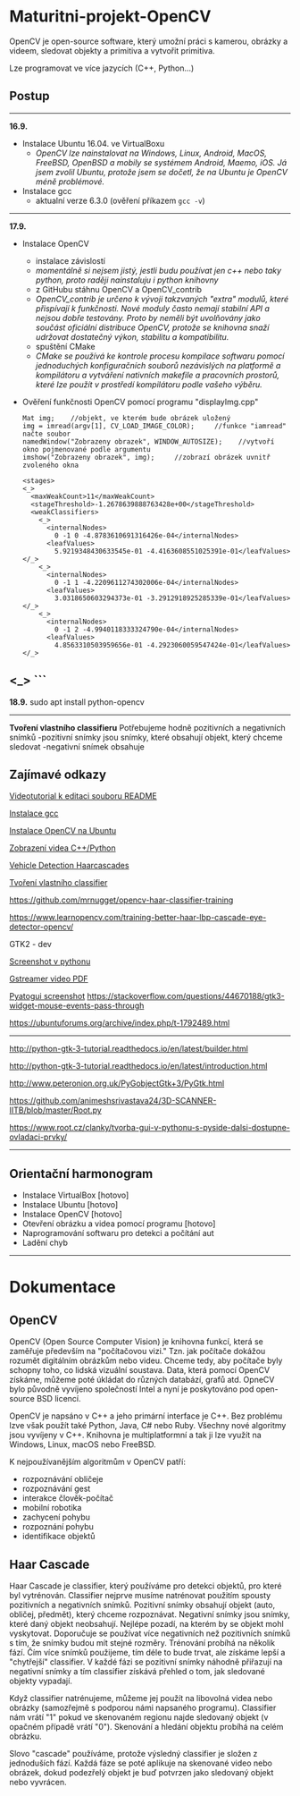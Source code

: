 # Maturitni-projekt-OpenCV
OpenCV je open-source software, který umožní práci s kamerou, obrázky a videem, sledovat objekty a primitiva a vytvořit primitiva.

Lze programovat ve více jazycích (C++, Python...)

## Postup
---
**16.9.**
* Instalace Ubuntu 16.04. ve VirtualBoxu
  - *OpenCV lze nainstalovat na Windows, Linux, Android, MacOS, FreeBSD, OpenBSD a mobily se systémem Android, Maemo, iOS. Já jsem zvolil Ubuntu, protože jsem se dočetl, že na Ubuntu je OpenCV méně problémové.*
* Instalace gcc
  - aktualní verze 6.3.0 (ověření příkazem `gcc -v`)
---  
**17.9.**
* Instalace OpenCV
  - instalace závislostí
  - *momentálně si nejsem jistý, jestli budu používat jen c++ nebo taky python, proto raději nainstaluju i python knihovny*
  - z GitHubu stáhnu OpenCV a OpenCV_contrib
  - *OpenCV_contrib je určeno k vývoji takzvaných "extra" modulů, které přispívají k funkčnosti. Nové moduly často nemají stabilní API a nejsou dobře testovány. Proto by neměli být uvolňovány jako součást oficiální distribuce OpenCV, protože se knihovna snaží udržovat dostatečný výkon, stabilitu a kompatibilitu.*
  - spuštění CMake
  - *CMake se používá ke kontrole procesu kompilace softwaru pomocí jednoduchých konfiguračních souborů nezávislých na platformě a kompilátoru a vytváření nativních makefile a pracovních prostorů, které lze použít v prostředí kompilátoru podle vašeho výběru.*
* Ověření funkčnosti OpenCV pomocí programu "displayImg.cpp"
    ```
    Mat img;    //objekt, ve kterém bude obrázek uložený
    img = imread(argv[1], CV_LOAD_IMAGE_COLOR);     //funkce "iamread" načte soubor
    namedWindow("Zobrazeny obrazek", WINDOW_AUTOSIZE);    //vytvoří okno pojmenované podle argumentu
    imshow("Zobrazeny obrazek", img);     //zobrazí obrázek uvnitř zvoleného okna  
    ```
      
    ```
   <stages>
    <_>
      <maxWeakCount>11</maxWeakCount>
      <stageThreshold>-1.2678639888763428e+00</stageThreshold>
      <weakClassifiers>
        <_>
          <internalNodes>
            0 -1 0 -4.8783610691316426e-04</internalNodes>
          <leafValues>
            5.9219348430633545e-01 -4.4163608551025391e-01</leafValues></_>
        <_>
          <internalNodes>
            0 -1 1 -4.2209611274302006e-04</internalNodes>
          <leafValues>
            3.0318650603294373e-01 -3.2912918925285339e-01</leafValues></_>
        <_>
          <internalNodes>
            0 -1 2 -4.9940118333324790e-04</internalNodes>
          <leafValues>
            4.8563310503959656e-01 -4.2923060059547424e-01</leafValues></_>
<_>
    ```
---    

**18.9.**
sudo apt install python-opencv

---

**Tvoření vlastního classifieru**
Potřebujeme hodně pozitivních a negativních snímků
  -pozitivní snímky jsou snímky, které obsahují objekt, který chceme sledovat
  -negativní snímek obsahuje


## Zajímavé odkazy 
[Videotutorial k editaci souboru README](https://www.youtube.com/watch?v=4UTSEKzsSvM)

[Instalace gcc](https://gist.github.com/application2000/73fd6f4bf1be6600a2cf9f56315a2d91) 

[Instalace OpenCV na Ubuntu](http://www.learnopencv.com/install-opencv3-on-ubuntu/)

[Zobrazení videa C++/Python](https://www.learnopencv.com/read-write-and-display-a-video-using-opencv-cpp-python/)

[Vehicle Detection Haarcascades](https://github.com/andrewssobral/vehicle_detection_haarcascades)

[Tvoření vlastního classifier](http://coding-robin.de/2013/07/22/train-your-own-opencv-haar-classifier.html)

https://github.com/mrnugget/opencv-haar-classifier-training

https://www.learnopencv.com/training-better-haar-lbp-cascade-eye-detector-opencv/

GTK2 - dev

[Screenshot v pythonu](https://gist.github.com/initbrain/6628609)

[Gstreamer video PDF](http://brettviren.github.io/pygst-tutorial-org/pygst-tutorial.pdf)

[Pyatogui screenshot](http://pyautogui.readthedocs.io/en/latest/screenshot.html)
https://stackoverflow.com/questions/44670188/gtk3-widget-mouse-events-pass-through

https://ubuntuforums.org/archive/index.php/t-1792489.html

---

http://python-gtk-3-tutorial.readthedocs.io/en/latest/builder.html

http://python-gtk-3-tutorial.readthedocs.io/en/latest/introduction.html

http://www.peteronion.org.uk/PyGobjectGtk+3/PyGtk.html

https://github.com/animeshsrivastava24/3D-SCANNER-IITB/blob/master/Root.py

https://www.root.cz/clanky/tvorba-gui-v-pythonu-s-pyside-dalsi-dostupne-ovladaci-prvky/

---

## Orientační harmonogram
- Instalace VirtualBox    [hotovo]
- Instalace Ubuntu    [hotovo]
- Instalace OpenCV    [hotovo]
- Otevření obrázku a videa pomocí programu    [hotovo]
- Naprogramování softwaru pro detekci a počítání aut
- Ladění chyb

---

# Dokumentace

## OpenCV

OpenCV (Open Source Computer Vision) je knihovna funkcí, která se zaměřuje především na "počítačovou vizi." Tzn. jak počítače dokážou rozumět digitálním obrázkům nebo videu. Chceme tedy, aby počítače byly schopny toho, co lidská vizuální soustava. Data, která pomocí OpenCV získáme, můžeme poté úkládat do různých databází, grafů atd. OpneCV bylo původně vyvíjeno společností Intel a nyní je poskytováno pod open-source BSD licencí.

OpenCV je napsáno v C++ a jeho primární interface je C++. Bez problému lzve však použít také Python, Java, C# nebo Ruby. Všechny nové algoritmy jsou vyvíjeny v C++. Knihovna je multiplatformní a tak ji lze využít na Windows, Linux, macOS nebo FreeBSD.

K nejpoužívanějším algoritmům v OpenCV patří:
  - rozpoznávání obličeje
  - rozpoznávání gest
  - interakce člověk-počítač
  - mobilní robotika
  - zachycení pohybu
  - rozpoznání pohybu
  - identifikace objektů

## Haar Cascade

Haar Cascade je classifier, který používáme pro detekci objektů, pro které byl vytrénován. Classifier nejprve musíme natrénovat použitím spousty pozitivních a negativních snímků. Pozitivní snímky obsahují objekt (auto, obličej, předmět), který chceme rozpoznávat. Negativní snímky jsou snímky, které daný objekt neobsahují. Nejlépe pozadí, na kterém by se objekt mohl vyskytovat. Doporučuje se používat více negativních než pozitivních snímků s tím, že snímky budou mít stejné rozměry. Trénování probíhá na několik fází. Čím více snímků použijeme, tím déle to bude trvat, ale získáme lepší a "chytřejší" classifier. V každé fázi se pozitivní snímky náhodně přiřazují na negativní snímky a tím classifier získává přehled o tom, jak sledované objekty vypadají.

Když classifier natrénujeme, můžeme jej použít na libovolná videa nebo obrázky (samozřejmě s podporou námi napsaného programu). Classifier nám vrátí "1" pokud ve skenovaném regionu najde sledovaný objekt (v opačném případě vrátí "0"). Skenování a hledání objektu probíhá na celém obrázku.

Slovo "cascade" používáme, protože výsledný classifier je složen z jednoduších fází. Každá fáze se poté aplikuje na skenované video nebo obrázek, dokud podezřelý objekt je buď potvrzen jako sledovaný objekt nebo vyvrácen.

